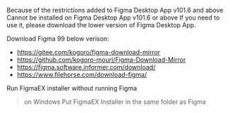 Because of the restrictions added to Figma Desktop App v101.6 and above Cannot be installed on Figma Desktop App v101.6 or above If you need to use it, please download the lower version of Figma Desktop App.

Download Figma 99 below verison:

- https://gitee.com/kogoro/figma-download-mirror
- https://github.com/kogoro-mouri/Figma-Download-Mirror
- https://figma.software.informer.com/download/
- https://www.filehorse.com/download-figma/


Run FigmaEX installer without running Figma

> on Windows Put FigmaEX Installer in the same folder as Figma
